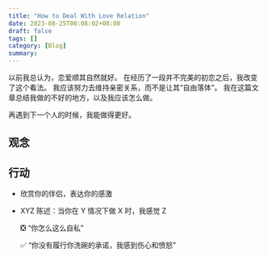 ```yaml
---
title: "How to Deal With Love Relation"
date: 2023-08-25T00:08:02+08:00
draft: false
tags: []
category: [Blog]
summary: 
---
```

以前我总认为，恋爱顺其自然就好。
在经历了一段并不完美的初恋之后，我改变了这个看法。
我应该努力去维持亲密关系，而不是让其“自由落体”。
我在这篇文章总结我做的不好的地方，以及我应该怎么做。

再遇到下一个人的时候，我能做得更好。

## 观念
## 行动
- 欣赏你的伴侣，表达你的感激

- XYZ 陈述：当你在 Y 情况下做 X 时，我感觉 Z

  ❎ “你怎么这么自私”

  ✅ “你没有履行你洗碗的承诺，我感到伤心和愤怒”

